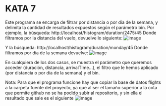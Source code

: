# KATA 7


Este programa se encarga de filtrar por distancia o por día de la semana, y delimita la cantidad de resultados expuestos según el parámetro bin.
Por ejemplo, la búsqueda: 
  http://localhost/histogram/duration/2475/45
  Donde filtramos por la distancia del vuelo, devuelve lo siguiente:
  ![image](https://user-images.githubusercontent.com/100958927/213878683-09bf82e2-3bd6-4e58-aa4e-921dd396f21b.png)

Y la búsqueda:
  http://localhost/histogram/duration/monday/45
  Donde filtramos por día de la semana devuelve:
  ![image](https://user-images.githubusercontent.com/100958927/213878690-4a6f1045-6947-4362-b8e2-38f971de5755.png)
  
En cualquiera de los dos casos, se muestra el parámetro que queremos acceder (duración, distancia, arrivalTime...), el filtro que le hemos aplicado 
(por distancia o por día de la semana) y el bin.

Nota: Para que el programa funcione hay que copiar la base de datos flights a la carpeta fuente del proyecto, ya que al ser el tamaño superior a la cota que permite github no se ha podido subir al repositorio, y sin ella el resultado que sale es el siguiente
![image](https://user-images.githubusercontent.com/100958927/215073871-d564f33f-d357-4830-b669-a75603077733.png)
